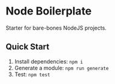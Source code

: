 # Node Boilerplate

Starter for bare-bones NodeJS projects.

## Quick Start

1. Install dependencies: `npm i`
2. Generate a module: `npm run generate`
3. Test: `npm test`

